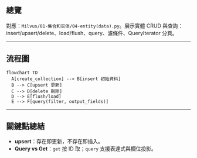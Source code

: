 ## 總覽

對應：`Milvus/01-集合和实体/04-entity(data).py`。展示實體 CRUD 與查詢：insert/upsert/delete、load/flush、query、濾條件、QueryIterator 分頁。

---

## 流程圖

```mermaid
flowchart TD
  A[create_collection] --> B[insert 初始資料]
  B --> C[upsert 更新]
  C --> D[delete 刪除]
  D --> E[flush/load]
  E --> F[query(filter, output_fields)]
```

---

## 關鍵點總結

- **upsert**：存在即更新，不存在即插入。
- **Query vs Get**：`get` 按 ID 取；`query` 支援表達式與欄位投影。


